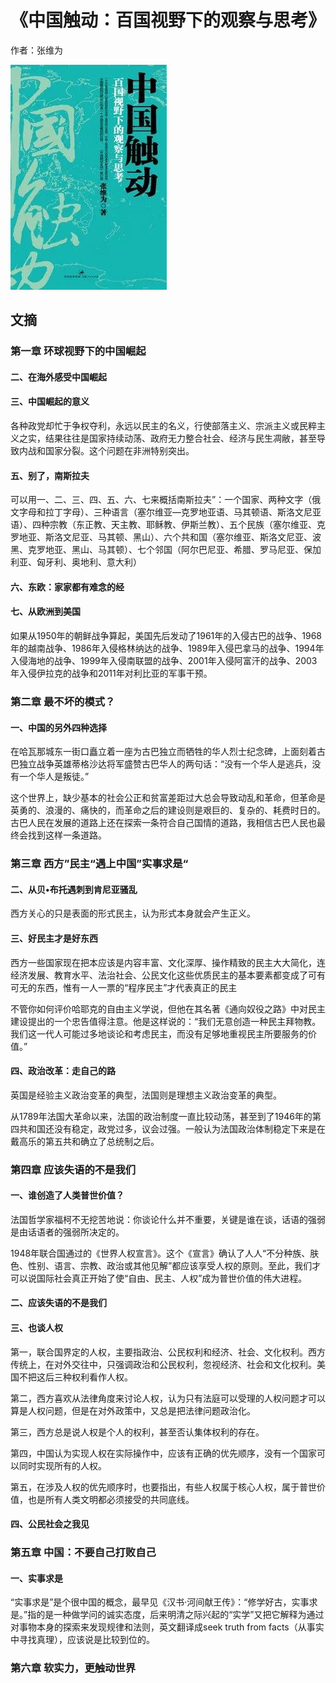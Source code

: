 # 《中国触动：百国视野下的观察与思考》

作者：张维为

![](images/20250617191358.jpg)
## 文摘

### 第一章 环球视野下的中国崛起

#### 二、在海外感受中国崛起

#### 三、中国崛起的意义

各种政党却忙于争权夺利，永远以民主的名义，行使部落主义、宗派主义或民粹主义之实，结果往往是国家持续动荡、政府无力整合社会、经济与民生凋敝，甚至导致内战和国家分裂。这个问题在非洲特别突出。

#### 五、别了，南斯拉夫

可以用一、二、三、四、五、六、七来概括南斯拉夫”：一个国家、两种文字（俄文字母和拉丁字母）、三种语言（塞尔维亚—克罗地亚语、马其顿语、斯洛文尼亚语）、四种宗教（东正教、天主教、耶稣教、伊斯兰教）、五个民族（塞尔维亚、克罗地亚、斯洛文尼亚、马其顿、黑山）、六个共和国（塞尔维亚、斯洛文尼亚、波黑、克罗地亚、黑山、马其顿）、七个邻国（阿尔巴尼亚、希腊、罗马尼亚、保加利亚、匈牙利、奥地利、意大利）

#### 六、东欧：家家都有难念的经

#### 七、从欧洲到美国

如果从1950年的朝鲜战争算起，美国先后发动了1961年的入侵古巴的战争、1968年的越南战争、1986年入侵格林纳达的战争、1989年入侵巴拿马的战争、1994年入侵海地的战争、1999年入侵南联盟的战争、2001年入侵阿富汗的战争、2003年入侵伊拉克的战争和2011年对利比亚的军事干预。

### 第二章 最不坏的模式？
#### 一、中国的另外四种选择

在哈瓦那城东一街口矗立着一座为古巴独立而牺牲的华人烈士纪念碑，上面刻着古巴独立战争英雄蒂格沙达将军盛赞古巴华人的两句话：“没有一个华人是逃兵，没有一个华人是叛徒。”

这个世界上，缺少基本的社会公正和贫富差距过大总会导致动乱和革命，但革命是英勇的、浪漫的、痛快的，而革命之后的建设则是艰巨的、复杂的、耗费时日的。古巴人民在发展的道路上还在探索一条符合自己国情的道路，我相信古巴人民也最终会找到这样一条道路。

### 第三章 西方”民主“遇上中国”实事求是“
#### 二、从贝•布托遇刺到肯尼亚骚乱

西方关心的只是表面的形式民主，认为形式本身就会产生正义。

#### 三、好民主才是好东西

西方一些国家现在把本应该是内容丰富、文化深厚、操作精致的民主大大简化，连经济发展、教育水平、法治社会、公民文化这些优质民主的基本要素都变成了可有可无的东西，惟有一人一票的“程序民主”才代表真正的民主

不管你如何评价哈耶克的自由主义学说，但他在其名著《通向奴役之路》中对民主建设提出的一个忠告值得注意。他是这样说的：“我们无意创造一种民主拜物教。我们这一代人可能过多地谈论和考虑民主，而没有足够地重视民主所要服务的价值。”

#### 四、政治改革：走自己的路

英国是经验主义政治变革的典型，法国则是理想主义政治变革的典型。

从1789年法国大革命以来，法国的政治制度一直比较动荡，甚至到了1946年的第四共和国还没有稳定，政党过多，议会过强。一般认为法国政治体制稳定下来是在戴高乐的第五共和确立了总统制之后。

### 第四章 应该失语的不是我们
#### 一、谁创造了人类普世价值？

法国哲学家福柯不无挖苦地说：你谈论什么并不重要，关键是谁在谈，话语的强弱是由话语者的强弱所决定的。

1948年联合国通过的《世界人权宣言》。这个《宣言》确认了人人“不分种族、肤色、性别、语言、宗教、政治或其他见解”都应该享受人权的原则。至此，我们才可以说国际社会真正开始了使“自由、民主、人权”成为普世价值的伟大进程。

#### 二、应该失语的不是我们

#### 三、也谈人权

第一，联合国界定的人权，主要指政治、公民权利和经济、社会、文化权利。西方传统上，在对外交往中，只强调政治和公民权利，忽视经济、社会和文化权利。美国不把这后三种权利看作人权。

第二，西方喜欢从法律角度来讨论人权，认为只有法庭可以受理的人权问题才可以算是人权问题，但是在对外政策中，又总是把法律问题政治化。

第三，西方总是说人权是个人的权利，甚至否认集体权利的存在。

第四，中国认为实现人权在实际操作中，应该有正确的优先顺序，没有一个国家可以同时实现所有的人权。

第五，在涉及人权的优先顺序时，也要指出，有些人权属于核心人权，属于普世价值，也是所有人类文明都必须接受的共同底线。

#### 四、公民社会之我见

### 第五章 中国：不要自己打败自己

#### 一、实事求是

“实事求是”是个很中国的概念，最早见《汉书·河间献王传》：“修学好古，实事求是。”指的是一种做学问的诚实态度，后来明清之际兴起的“实学”又把它解释为通过对事物本身的探索来发现规律和法则，英文翻译成seek truth from facts（从事实中寻找真理），应该说是比较到位的。

### 第六章 软实力，更触动世界